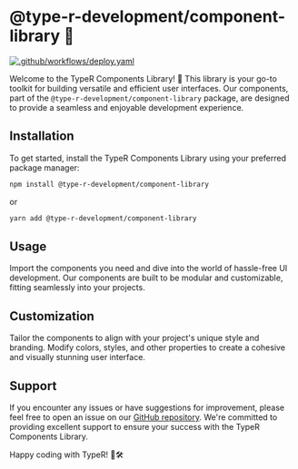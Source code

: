 # @type-r-development/component-library 🚀

[![.github/workflows/deploy.yaml](https://github.com/Type-R-Development/component-library/actions/workflows/deploy.yaml/badge.svg)](https://github.com/Type-R-Development/component-library/actions/workflows/deploy.yaml)

Welcome to the TypeR Components Library! 🧩 This library is your go-to toolkit for building versatile and efficient user interfaces. Our components, part of the `@type-r-development/component-library` package, are designed to provide a seamless and enjoyable development experience.

## Installation

To get started, install the TypeR Components Library using your preferred package manager:

```bash
npm install @type-r-development/component-library
```

or

```bash
yarn add @type-r-development/component-library
```

## Usage

Import the components you need and dive into the world of hassle-free UI development. Our components are built to be modular and customizable, fitting seamlessly into your projects.

<!-- ## Components

### FancyButton

The `FancyButton` component adds a touch of elegance to your user interactions. It's designed with aesthetics and functionality in mind.

```jsx
import { FancyButton } from '@type-r-development/component-library';
```

### StylishInput

The `StylishInput` component offers a visually appealing and user-friendly input field. It's perfect for various data entry scenarios.

```jsx
import { StylishInput } from '@type-r-development/component-library';
```

### FeatureCard

The `FeatureCard` component is a versatile container for presenting key features or information about your application. -->

<!-- ```jsx
import { FeatureCard } from '@type-r-development/component-library';
``` -->

## Customization

Tailor the components to align with your project's unique style and branding. Modify colors, styles, and other properties to create a cohesive and visually stunning user interface.

## Support

If you encounter any issues or have suggestions for improvement, please feel free to open an issue on our [GitHub repository](https://github.com/type-r-development/component-library/issues). We're committed to providing excellent support to ensure your success with the TypeR Components Library.

Happy coding with TypeR! 🚗🛠️
